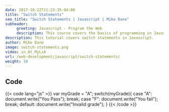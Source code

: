 ```yaml
---
date: 2017-10-22T11:23:35-04:00
title: "Switch Statements"
seo_title: "Switch Statements | Javascript | Mike Dane"
subheader:
     greeting: Javascript - Program the Web
     description: This course covers the basics of programming in Javascript. Work your way through the videos and we'll teach you everything you need to know to make your website more responsive!
description: This tutorial covers switch statements in Javascript.
author: Mike Dane
image: switch-statements.png
video: in_At_MyLiA
url: /web-development/javascript/switch-statements/
weight: 18
---
```


## Code

{{< code lang="js" >}}
var myGrade = "A";
switch(myGrade){
     case "A":
          document.write("You Pass");
          break;
     case "F":
          document.write("You fail");
          break;
     default:
          document.write("Invalid grade");
}
{{< /code >}}